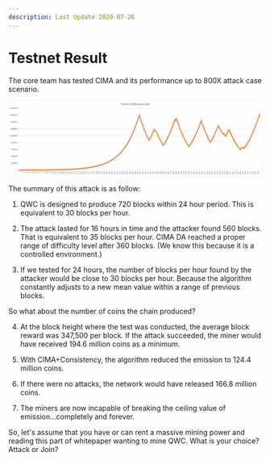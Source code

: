 ```yaml
---
description: Last Update 2020-07-26
---
```


# Testnet Result

The core team has tested CIMA and its performance up to 800X attack case scenario.

![Difficulty graph when 800X hashrate increase](../../../.gitbook/assets/image.png)

The summary of this attack is as follow:  
  
1. QWC is designed to produce 720 blocks within 24 hour period. This is equivalent to 30 blocks per hour.   
  
2. The attack lasted for 16 hours in time and the attacker found 560 blocks. That is equivalent to 35 blocks per hour. CIMA DA reached a proper range of difficulty level after 360 blocks. \(We know this because it is a controlled environment.\)  
  
3. If we tested for 24 hours, the number of blocks per hour found by the attacker would be close to 30 blocks per hour. Because the algorithm constantly adjusts to a new mean value within a range of previous blocks.   
  
So what about the number of coins the chain produced?  
  
4. At the block height where the test was conducted, the average block reward was 347,500 per block. If the attack succeeded, the miner would have received 194.6 million coins as a minimum.  
  
5. With CIMA+Consistency, the algorithm reduced the emission to 124.4 million coins.  
  
6. If there were no attacks, the network would have released 166.8 million coins.  
  
7. The miners are now incapable of breaking the ceiling value of emission...completely and forever.  
  
So, let's assume that you have or can rent a massive mining power and reading this part of whitepaper wanting to mine QWC. What is your choice? Attack or Join?

